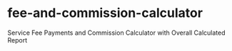 # fee-and-commission-calculator
Service Fee Payments and Commission Calculator with Overall Calculated Report
